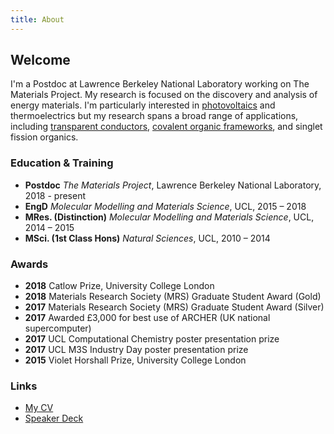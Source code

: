 ```yaml
---
title: About
---
```


## Welcome

I'm a Postdoc at Lawrence Berkeley National Laboratory working on The Materials Project.
My research is focused on the
discovery and analysis of energy materials. I'm particularly interested in
[photovoltaics](http://pubs.rsc.org/en/Content/ArticleLanding/2017/CC/C6CC06475B)
and thermoelectrics but my research spans a broad range of applications, including
[transparent conductors](http://pubs.rsc.org/en/Content/ArticleLanding/2016/TC/C5TC04089B),
[covalent organic frameworks](http://pubs.rsc.org/en/Content/ArticleLanding/2016/CC/C6CC03895F),
and singlet fission organics.

### Education & Training

 - **Postdoc** *The Materials Project*, Lawrence Berkeley National Laboratory, 2018 - present
 - **EngD** *Molecular Modelling and Materials Science*, UCL, 2015 – 2018
 - **MRes. (Distinction)** *Molecular Modelling and Materials Science*, UCL, 2014 – 2015
 - **MSci. (1st Class Hons)** *Natural Sciences*, UCL, 2010 – 2014

### Awards

 - **2018** Catlow Prize, University College London
 - **2018** Materials Research Society (MRS) Graduate Student Award (Gold)
 - **2017** Materials Research Society (MRS) Graduate Student Award (Silver)
 - **2017** Awarded £3,000 for best use of ARCHER (UK national supercomputer)
 - **2017** UCL Computational Chemistry poster presentation prize
 - **2017** UCL M3S Industry Day poster presentation prize
 - **2015** Violet Horshall Prize, University College London

### Links
 - [My CV](assets/docs/Alex_Ganose_CV.pdf)
 - [Speaker Deck](https://speakerdeck.com/utf)
